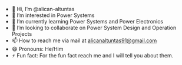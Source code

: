 - 👋 Hi, I’m @alican-altuntas
- 👀 I’m interested in Power Systems 
- 🌱 I’m currently learning Power Systems and Power Electronics
- 💞️ I’m looking to collaborate on Power System Design and Operation Projects
- 📫 How to reach me via mail at alicanaltuntas91@gmail.com 
- 😄 Pronouns: He/Him
- ⚡ Fun fact: For the fun fact reach me and I will tell you about them.

<!---
alican-altuntas/alican-altuntas is a ✨ special ✨ repository because its `README.md` (this file) appears on your GitHub profile.
You can click the Preview link to take a look at your changes.
--->
